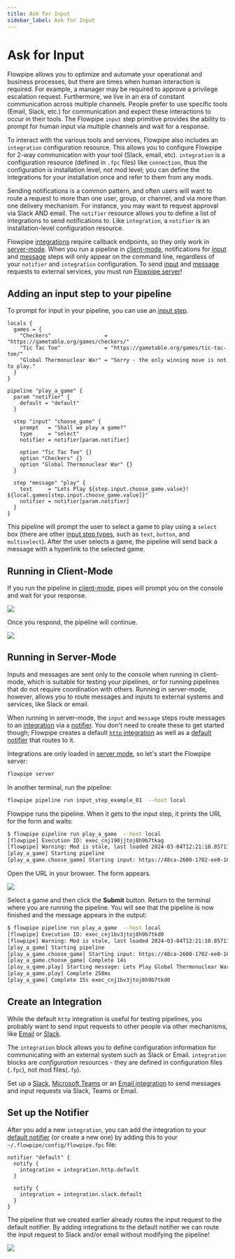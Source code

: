 ```yaml
---
title: Ask for Input
sidebar_label: Ask for Input
---
```


# Ask for Input

Flowpipe allows you to optimize and automate your operational and business processes, but there are times when human interaction is required.  For example, a manager may be required to approve a privilege escalation request.  Furthermore, we live in an era of constant communication across multiple channels.  People prefer to use specific tools (Email, Slack, etc.) for communication and expect these interactions to occur in their tools.  The Flowpipe `input` step primitive provides the ability to prompt for human input via multiple channels and wait for a response.

To interact with the various tools and services, Flowpipe also includes an `integration` configuration resource.  This allows you to configure Flowpipe for 2-way communication with your tool (Slack, email, etc).  `integration` is a configuration resource (defined in `.fpc` files) like `connection`, thus the configuration is installation level, not mod level; you can define the integrations for your installation once and refer to them from any mods.

Sending notifications is a common pattern, and often users will want to route a request to more than one user, group, or channel, and via more than one delivery mechanism.  For instance, you may want to request approval via Slack AND email.  The `notifier` resource allows you to define a list of integrations to send notifications to. Like `integration`, a `notifier` is an installation-level configuration resource.

Flowpipe [integrations](/docs/reference/config-files/integration/) require callback endpoints, so they only work in [server-mode](/docs/run/server).  When you run a pipeline in [client-mode](/docs/run#operating-modes), notifications for [input](/docs/flowpipe-hcl/step/input) and [message](/docs/flowpipe-hcl/step/message) steps will only appear on the command line, regardless of your `notifier` and `integration` configuration.  To send [input](/docs/flowpipe-hcl/step/input) and [message](/docs/flowpipe-hcl/step/message) requests to external services, you must run [Flowpipe server](/docs/run/server)!



## Adding an input step to your pipeline

To prompt for input in your pipeline, you can use an [input step](/docs/flowpipe-hcl/step/input).

```hcl
locals {
  games = {
    "Checkers"                 = "https://gametable.org/games/checkers/"
    "Tic Tac Toe"              = "https://gametable.org/games/tic-tac-toe/"
    "Global Thermonuclear War" = "Sorry - the only winning move is not to play."
  }
}

pipeline "play_a_game" {
  param "notifier" {
    default = "default"
  }

  step "input" "choose_game" {
    prompt   = "Shall we play a game?"
    type     = "select"
    notifier = notifier[param.notifier]
    
    option "Tic Tac Toe" {} 
    option "Checkers" {}
    option "Global Thermonuclear War" {} 
  }

  step "message" "play" {
    text     = "Lets Play ${step.input.choose_game.value}! ${local.games[step.input.choose_game.value]}"
    notifier = notifier[param.notifier]
  }
}
```

This pipeline will prompt the user to select a game to play using a `select` box (there are other [input step types](/docs/flowpipe-hcl/step/input#input-types), such as `text`, `button`, and `multiselect`).
After the user selects a game, the pipeline will send back a message with a hyperlink to the selected game.


## Running in Client-Mode

If you run the pipeline in [client-mode](/docs/run#operating-modes), pipes will prompt you on the console and wait for your response. 

![](/build/input_console_select_game.png)


Once you respond, the pipeline will continue.

![](/build/play_game_console.png)


## Running in Server-Mode

Inputs and messages are sent only to the console when running in client-mode, which is suitable for testing your pipelines, or for running pipelines that do not require coordination with others.  Running in server-mode, however, allows you to route messages and inputs to external systems and services, like Slack or email.

When running in server-mode, the `input` and `message` steps route messages to an [integration](/docs/reference/config-files/integration) via a [notifier](/docs/reference/config-files/notifier). You don't need to create these to get started though;  Flowpipe creates a default [`http` integration](/docs/reference/config-files/integration/http) as well as a [default notifier](/docs/reference/config-files/notifier#default-notifier) that routes to it.

Integrations are only loaded in [server mode](/docs/run/server), so let's start the Flowpipe server:
```bash
flowpipe server
```

In another terminal, run the pipeline:
```bash
flowpipe pipeline run input_step_example_01  --host local 
```

Flowpipe runs the pipeline.  When it gets to the input step, it prints the URL for the form and waits:
```bash
$ flowpipe pipeline run play_a_game  --host local
[flowpipe] Execution ID: exec_cnj190jjtoj8h9b7tkag
[flowpipe] Warning: Mod is stale, last loaded 2024-03-04T12:21:10.857114-06:00
[play_a_game] Starting pipeline
[play_a_game.choose_game] Starting input: https://48ca-2600-1702-ee0-16b0-64c3-eb37-9e39-3968.ngrok-free.app/form/cnj190jjtoj8h9b7tkc0/2fup3zqqmb7zl

```

Open the URL in your browser.  The form appears.  

![](/build/input_http_select_game.png)


Select a game and then click the **Submit** button. Return to the terminal where you are running the pipeline.  You will see that the pipeline is now finished and the message appears in the output:

```bash
$ flowpipe pipeline run play_a_game  --host local
[flowpipe] Execution ID: exec_cnj1bv3jtoj8h9b7tkd0
[flowpipe] Warning: Mod is stale, last loaded 2024-03-04T12:21:10.857114-06:00
[play_a_game] Starting pipeline
[play_a_game.choose_game] Starting input: https://48ca-2600-1702-ee0-16b0-64c3-eb37-9e39-3968.ngrok-free.app/form/cnj1bv3jtoj8h9b7tkeg/3oe3jg18n9rf7
[play_a_game.choose_game] Complete 14s
[play_a_game.play] Starting message: Lets Play Global Thermonuclear War!  <https://dosg…
[play_a_game.play] Complete 258ms
[play_a_game] Complete 15s exec_cnj1bv3jtoj8h9b7tkd0
```



## Create an Integration

While the default `http` integration is useful for testing pipelines, you probably want to send input requests to other people via other mechanisms, like [Email](/docs/reference/config-files/integration/email) or [Slack](/docs/reference/config-files/integration/slack).

The `integration` block allows you to define configuration information for communicating with an external system such as Slack or Email.  `integration` blocks are *configuration* resources - they are defined in configuration files (`.fpc`), not mod files(`.fp`).

Set up a [Slack](/docs/reference/config-files/integration/slack#setting-up-as-slack-integration), [Microsoft Teams](/docs/reference/config-files/integration/msteams) or an [Email integration](/docs/reference/config-files/integration/email) to send messages and input requests via Slack, Teams or Email.


## Set up the Notifier

After you add a new `integration`, you can add the integration to your [default notifier](/docs/reference/config-files/notifier) (or create a new one) by adding this to your `~/.flowpipe/config/flowpipe.fpc` file:

```hcl
notifier "default" {
  notify {
    integration = integration.http.default  
  }

  notify {
    integration = integration.slack.default  
  }
}
```


The pipeline that we created earlier already routes the input request to the default notifier.  By adding integrations to the default notifier we can route the input request to Slack and/or email without modifying the pipeline!


![](/build/input_slack_select_game.png)
